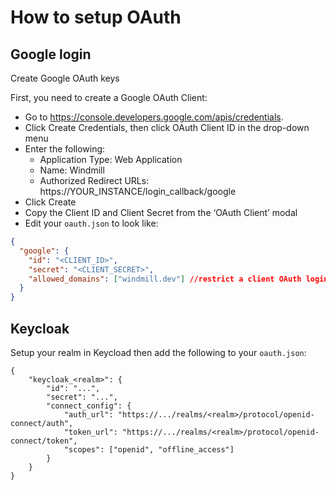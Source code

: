 # How to setup OAuth

## Google login

Create Google OAuth keys

First, you need to create a Google OAuth Client:

- Go to https://console.developers.google.com/apis/credentials.
- Click Create Credentials, then click OAuth Client ID in the drop-down menu
- Enter the following:
    - Application Type: Web Application
    - Name: Windmill
    - Authorized Redirect URLs: https://YOUR_INSTANCE/login_callback/google
- Click Create
- Copy the Client ID and Client Secret from the ‘OAuth Client’ modal
- Edit your `oauth.json` to look like:

```json
{
  "google": {
    "id": "<CLIENT_ID>",
    "secret": "<CLIENT_SECRET>",
    "allowed_domains": ["windmill.dev"] //restrict a client OAuth login to some domains
  }
}
```

## Keycloak

Setup your realm in Keycload then add the following to your `oauth.json`:

```
{
    "keycloak_<realm>": {
        "id": "...",
        "secret": "...",
        "connect_config": {
            "auth_url": "https://.../realms/<realm>/protocol/openid-connect/auth",
            "token_url": "https://.../realms/<realm>/protocol/openid-connect/token",
            "scopes": ["openid", "offline_access"]
        }
    }
}
```
